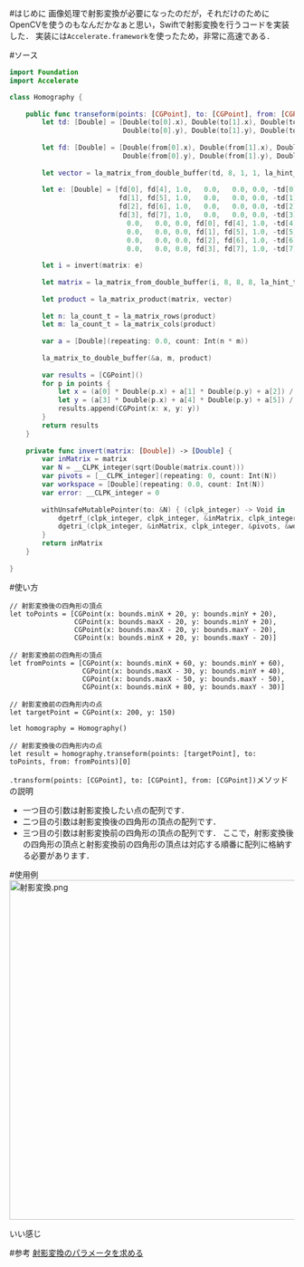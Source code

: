 <!-- title:Swift：射影変換を行う -->
#はじめに
画像処理で射影変換が必要になったのだが，それだけのためにOpenCVを使うのもなんだかなぁと思い，Swiftで射影変換を行うコードを実装した．
実装には`Accelerate.framework`を使ったため，非常に高速である．

#ソース
```swift:Homography.swift
import Foundation
import Accelerate

class Homography {
    
    public func transeform(points: [CGPoint], to: [CGPoint], from: [CGPoint]) -> [CGPoint] {
        let td: [Double] = [Double(to[0].x), Double(to[1].x), Double(to[2].x), Double(to[3].x),
                            Double(to[0].y), Double(to[1].y), Double(to[2].y), Double(to[3].y)]
        
        let fd: [Double] = [Double(from[0].x), Double(from[1].x), Double(from[2].x), Double(from[3].x),
                            Double(from[0].y), Double(from[1].y), Double(from[2].y), Double(from[3].y)]
        
        let vector = la_matrix_from_double_buffer(td, 8, 1, 1, la_hint_t(LA_NO_HINT), la_attribute_t(LA_DEFAULT_ATTRIBUTES))
        
        let e: [Double] = [fd[0], fd[4], 1.0,   0.0,   0.0, 0.0, -td[0] * fd[0], -td[0] * fd[4],
                           fd[1], fd[5], 1.0,   0.0,   0.0, 0.0, -td[1] * fd[1], -td[1] * fd[5],
                           fd[2], fd[6], 1.0,   0.0,   0.0, 0.0, -td[2] * fd[2], -td[2] * fd[6],
                           fd[3], fd[7], 1.0,   0.0,   0.0, 0.0, -td[3] * fd[3], -td[3] * fd[7],
                             0.0,   0.0, 0.0, fd[0], fd[4], 1.0, -td[4] * fd[0], -td[4] * fd[4],
                             0.0,   0.0, 0.0, fd[1], fd[5], 1.0, -td[5] * fd[1], -td[5] * fd[5],
                             0.0,   0.0, 0.0, fd[2], fd[6], 1.0, -td[6] * fd[2], -td[6] * fd[6],
                             0.0,   0.0, 0.0, fd[3], fd[7], 1.0, -td[7] * fd[3], -td[7] * fd[7]]
        
        let i = invert(matrix: e)
        
        let matrix = la_matrix_from_double_buffer(i, 8, 8, 8, la_hint_t(LA_NO_HINT), la_attribute_t(LA_DEFAULT_ATTRIBUTES))
        
        let product = la_matrix_product(matrix, vector)
        
        let n: la_count_t = la_matrix_rows(product)
        let m: la_count_t = la_matrix_cols(product)
        
        var a = [Double](repeating: 0.0, count: Int(n * m))
        
        la_matrix_to_double_buffer(&a, m, product)
        
        var results = [CGPoint]()
        for p in points {
            let x = (a[0] * Double(p.x) + a[1] * Double(p.y) + a[2]) / (a[6] * Double(p.x) + a[7] * Double(p.y) + 1.0)
            let y = (a[3] * Double(p.x) + a[4] * Double(p.y) + a[5]) / (a[6] * Double(p.x) + a[7] * Double(p.y) + 1.0)
            results.append(CGPoint(x: x, y: y))
        }
        return results
    }
    
    private func invert(matrix: [Double]) -> [Double] {
        var inMatrix = matrix
        var N = __CLPK_integer(sqrt(Double(matrix.count)))
        var pivots = [__CLPK_integer](repeating: 0, count: Int(N))
        var workspace = [Double](repeating: 0.0, count: Int(N))
        var error: __CLPK_integer = 0
        
        withUnsafeMutablePointer(to: &N) { (clpk_integer) -> Void in
            dgetrf_(clpk_integer, clpk_integer, &inMatrix, clpk_integer, &pivots, &error)
            dgetri_(clpk_integer, &inMatrix, clpk_integer, &pivots, &workspace, clpk_integer, &error)
        }
        return inMatrix
    }
    
}
```

#使い方

```swift:例
// 射影変換後の四角形の頂点
let toPoints = [CGPoint(x: bounds.minX + 20, y: bounds.minY + 20),
                CGPoint(x: bounds.maxX - 20, y: bounds.minY + 20),
                CGPoint(x: bounds.maxX - 20, y: bounds.maxY - 20),
                CGPoint(x: bounds.minX + 20, y: bounds.maxY - 20)]

// 射影変換前の四角形の頂点
let fromPoints = [CGPoint(x: bounds.minX + 60, y: bounds.minY + 60),
                  CGPoint(x: bounds.maxX - 30, y: bounds.minY + 40),
                  CGPoint(x: bounds.maxX - 50, y: bounds.maxY - 50),
                  CGPoint(x: bounds.minX + 80, y: bounds.maxY - 30)]

// 射影変換前の四角形内の点
let targetPoint = CGPoint(x: 200, y: 150)

let homography = Homography()

// 射影変換後の四角形内の点
let result = homography.transeform(points: [targetPoint], to: toPoints, from: fromPoints)[0]
```

`.transform(points: [CGPoint], to: [CGPoint], from: [CGPoint])`メソッドの説明
- 一つ目の引数は射影変換したい点の配列です．
- 二つ目の引数は射影変換後の四角形の頂点の配列です．
- 三つ目の引数は射影変換前の四角形の頂点の配列です．
ここで，射影変換後の四角形の頂点と射影変換前の四角形の頂点は対応する順番に配列に格納する必要があります．

#使用例
<img width="600" alt="射影変換.png" src="https://qiita-image-store.s3.amazonaws.com/0/67153/ac5862b2-8b91-b057-6e0a-9dff47c7fda8.png">

いい感じ

#参考
[射影変換のパラメータを求める](http://mf-atelier.sakura.ne.jp/mf-atelier/modules/tips/index.php/program/algorithm/a6.html)
